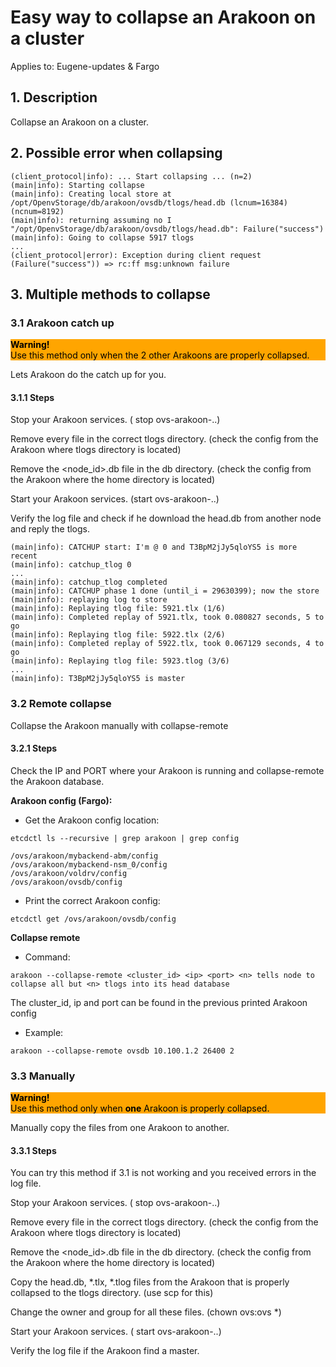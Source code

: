 # Easy way to collapse an Arakoon on a cluster

Applies to: Eugene-updates & Fargo

## 1. Description

Collapse an Arakoon on a cluster.

## 2. Possible error when collapsing

```
(client_protocol|info): ... Start collapsing ... (n=2)
(main|info): Starting collapse
(main|info): Creating local store at /opt/OpenvStorage/db/arakoon/ovsdb/tlogs/head.db (lcnum=16384) (ncnum=8192)
(main|info): returning assuming no I "/opt/OpenvStorage/db/arakoon/ovsdb/tlogs/head.db": Failure("success")
(main|info): Going to collapse 5917 tlogs
...
(client_protocol|error): Exception during client request (Failure("success")) => rc:ff msg:unknown failure
```

## 3. Multiple methods to collapse
### 3.1 Arakoon catch up
<div style="background-color:orange; color:black">
  <strong>Warning!</strong><br />Use this method only when the 2 other Arakoons are properly collapsed.
</div>

Lets Arakoon do the catch up for you.

#### 3.1.1 Steps
Stop your Arakoon services. ( stop ovs-arakoon-..)

Remove every file in the correct tlogs directory. (check the config from the Arakoon where tlogs directory is located)

Remove the <node_id>.db file in the db directory. (check the config from the Arakoon where the home directory is located)

Start your Arakoon services. (start ovs-arakoon-..)

Verify the log file and check if he download the head.db from another node and reply the tlogs.
```
(main|info): CATCHUP start: I'm @ 0 and T3BpM2jJy5qloYS5 is more recent
(main|info): catchup_tlog 0
...
(main|info): catchup_tlog completed
(main|info): CATCHUP phase 1 done (until_i = 29630399); now the store
(main|info): replaying log to store
(main|info): Replaying tlog file: 5921.tlx (1/6)
(main|info): Completed replay of 5921.tlx, took 0.080827 seconds, 5 to go
(main|info): Replaying tlog file: 5922.tlx (2/6)
(main|info): Completed replay of 5922.tlx, took 0.067129 seconds, 4 to go
(main|info): Replaying tlog file: 5923.tlog (3/6)
... 
(main|info): T3BpM2jJy5qloYS5 is master

```

### 3.2 Remote collapse
Collapse the Arakoon manually with collapse-remote

#### 3.2.1 Steps
Check the IP and PORT where your Arakoon is running and collapse-remote the Arakoon database.

**Arakoon config (Fargo):**

* Get the Arakoon config location:
```
etcdctl ls --recursive | grep arakoon | grep config

/ovs/arakoon/mybackend-abm/config
/ovs/arakoon/mybackend-nsm_0/config
/ovs/arakoon/voldrv/config
/ovs/arakoon/ovsdb/config
```
* Print the correct Arakoon config:
```
etcdctl get /ovs/arakoon/ovsdb/config
```

**Collapse remote**

* Command:
```
arakoon --collapse-remote <cluster_id> <ip> <port> <n> tells node to collapse all but <n> tlogs into its head database
```
The cluster_id, ip and port can be found in the previous printed Arakoon config

* Example:
```
arakoon --collapse-remote ovsdb 10.100.1.2 26400 2
```

### 3.3 Manually
<div style="background-color:orange; color:black">
  <strong>Warning!</strong><br />Use this method only when <strong>one</strong> Arakoon is properly collapsed.
</div>

Manually copy the files from one Arakoon to another.

#### 3.3.1 Steps
You can try this method if 3.1 is not working and you received errors in the log file.

Stop your Arakoon services. ( stop ovs-arakoon-..)

Remove every file in the correct tlogs directory. (check the config from the Arakoon where tlogs directory is located)

Remove the <node_id>.db file in the db directory. (check the config from the Arakoon where the home directory is located)

Copy the head.db, *.tlx, *.tlog files from the Arakoon that is properly collapsed to the tlogs directory. (use scp for this)

Change the owner and group for all these files. (chown ovs:ovs *)

Start your Arakoon services. ( start ovs-arakoon-..)

Verify the log file if the Arakoon find a master.